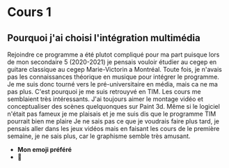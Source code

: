 # Cours 1

## Pourquoi j'ai choisi l'intégration multimédia


Rejoindre ce programme a été plutot compliqué pour ma part puisque lors de mon secondaire 5 (2020-2021) je pensais vouloir étudier au cegep en guitare classique au cegep Marie-Victorin a Montréal. Toute fois, je n'avais pas les connaissances théorique en musique pour intégrer le programme. Je me suis donc tourné vers le pré-universitaire en média, mais ca ne ma pas plus. C'est pourquoi je me suis retrouyvé en TIM. Les cours me semblaient très intéressants. J'ai toujours aimer le montage vidéo et conceptualiser des scènes quelquonques sur Paint 3d. Même si le logiciel n'était pas fameux je me plaisais et je me suis dis que le programme TIM pourrait bien me plaire Je ne sais pas ce que je voudrais faire plus tard, je pensais aller dans les jeux vidéos mais en faisant les cours de le première semaine, je ne sais plus, car le graphisme semble très amusant. 


* **Mon emoji préféré**
* :grimacing:
